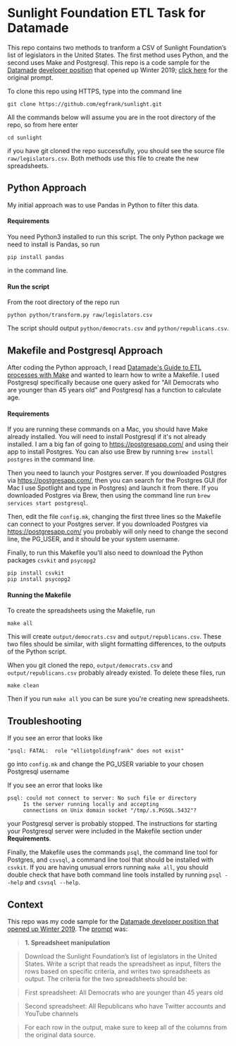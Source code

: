 # Sunlight Foundation ETL Task for Datamade

This repo contains two methods to tranform a CSV of Sunlight Foundation’s list of legislators in the United States.
The first method uses Python, and the second uses Make and Postgresql. This repo is a code sample for the [Datamade](https://datamade.us/) [developer position](https://datamade.us/blog/join-the-datamade-team/) that opened up Winter 2019; [click here](#Context) for the original prompt.

To clone this repo using HTTPS, type into the command line

```
git clone https://github.com/egfrank/sunlight.git
```

All the commands below will assume you are in the root directory of the repo, so from here enter
```
cd sunlight
```
if you have git cloned the repo successfully, you should see the source file `raw/legislators.csv`. Both methods use this file to create the new spreadsheets.

## Python Approach
My initial approach was to use Pandas in Python to filter this data. 

#### Requirements
You need Python3 installed to run this script. The only Python package we need to install is Pandas, so run
```
pip install pandas
```
in the command line. 

#### Run the script
From the root directory of the repo run
```
python python/transform.py raw/legislators.csv
```

The script should output `python/democrats.csv` and `python/republicans.csv`.


## Makefile and Postgresql Approach
After coding the Python approach, I read [Datamade's Guide to ETL processes with Make](https://github.com/datamade/data-making-guidelines) and wanted to learn how to write a Makefile. I used Postgresql specifically because one query asked for "All Democrats who are younger than 45 years old" and Postgresql has a function to calculate age.

#### Requirements 
If you are running these commands on a Mac, you should have Make already installed. You will need to install Postgresql if it's not already installed. I am a big fan of going to https://postgresapp.com/ and using their app to install Postgres. You can also use Brew by running `brew install postgres` in the command line.

Then you need to launch your Postgres server. If you downloaded Postgres via https://postgresapp.com/, then you can search for the Postgres GUI (for Mac I use Spotlight and type in Postgres) and launch it from there. If you downloaded Postgres via Brew, then using the command line run `brew services start postgresql`.

Then, edit the file `config.mk`, changing the first three lines so the Makefile can connect to your Postgres server. If you downloaded Postgres via https://postgresapp.com/ you probably will only need to change the second line, the PG_USER, and it should be your system username.

Finally, to run this Makefile you'll also need to download the Python packages `csvkit` and `psycopg2` 
```
pip install csvkit
pip install psycopg2
```
#### Running the Makefile

To create the spreadsheets using the Makefile, run
```
make all
```
This will create `output/democrats.csv` and `output/republicans.csv`. These two files should be similar, with slight formatting differences, to the outputs of the Python script.

When you git cloned the repo, `output/democrats.csv` and `output/republicans.csv` probably already existed. To delete these files, run
```
make clean
```
Then if you run `make all` you can be sure you're creating new spreadsheets.



## Troubleshooting

If you see an error that looks like 
```
"psql: FATAL:  role "elliotgoldingfrank" does not exist"
```
go into `config.mk` and change the PG_USER variable to your chosen Postgresql username

If you see an error that looks like
```
psql: could not connect to server: No such file or directory
     Is the server running locally and accepting
     connections on Unix domain socket "/tmp/.s.PGSQL.5432"?
```
your Postgresql server is probably stopped. The instructions for starting your Postgresql server were included in the Makefile section under **Requirements**.

Finally, the Makefile uses the commands `psql`, the command line tool for Postgres, and `csvsql`, a command line tool that should be installed with `csvkit`. If you are having unusual errors running `make all`, you should double check that have both command line tools installed by running `psql --help` and `csvsql --help`.


## Context

This repo was my code sample for the [Datamade developer position that opened up Winter 2019](https://datamade.us/blog/join-the-datamade-team/). The [prompt](https://docs.google.com/document/d/11_WSplUs2rX2Tw8a-Oko0uHW3fGtWAD3c7gIhmQeB64/edit) was:


> **1. Spreadsheet manipulation**

> Download the Sunlight Foundation’s list of legislators in the United States. Write a script that reads the spreadsheet as input, filters the rows based on specific criteria, and writes two spreadsheets as output. The criteria for the two spreadsheets should be:

> First spreadsheet: All Democrats who are younger than 45 years old

> Second spreadsheet: All Republicans who have Twitter accounts and YouTube channels

> For each row in the output, make sure to keep all of the columns from the original data source.
